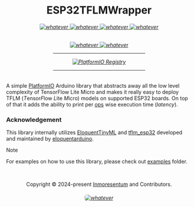 <h1 align="center">ESP32TFLMWrapper</h1>

<h6 align="center">
    <div align="center">
        <a href="https://www.espressif.com">
            <img src="https://img.shields.io/badge/espressif32-E7352C.svg?style=for-the-badge&logo=espressif&logoColor=white"  alt="whatever"/>
        </a>
        <a href="https://github.com/espressif/arduino-esp32">
            <img src="https://img.shields.io/badge/ESP32 Arduino Framework-00979D?style=for-the-badge&logo=Arduino&logoColor=white"  alt="whatever"/>
        </a>
        <a href="https://www.tensorflow.org/lite">
            <img src="https://img.shields.io/badge/TFLITE-FF6F00?style=for-the-badge&logo=tensorflow&logoColor=white"  alt="whatever">
        </a>
        <a href="https://github.com/tensorflow/tflite-micro">
            <img src="https://img.shields.io/badge/TFLITE micro-FF6F00?style=for-the-badge&logo=tensorflow&logoColor=white"  alt="whatever">
        </a>
    </div>


<h6 align="center"> 
        <a href="https://github.com/arrhythmia-detection/ESP32TFMicro/actions/workflows/tflm_wrapper_integration_test.yml">
            <img src="https://github.com/arrhythmia-detection/ESP32TFMicro/actions/workflows/tflm_wrapper_integration_test.yml/badge.svg"  alt="whatever">
        </a>
        <a href="https://github.com/arrhythmia-detection/ESP32TFMicro/actions/workflows/pio_registry_publisher.yml">
            <img src="https://github.com/arrhythmia-detection/ESP32TFMicro/actions/workflows/pio_registry_publisher.yml/badge.svg"  alt="whatever">
        </a>
        <div align="center">
            <hr width="250px"/>
            <a href="https://registry.platformio.org/libraries/inmoresentum/ESP32TFLMWrapper">
                <img src="https://badges.registry.platformio.org/packages/inmoresentum/library/ESP32TFLMWrapper.svg" alt="PlatformIO Registry" />
            </a>
            <hr width="250px"/>
        </div>
</h6>

</h6>

A simple [PlatformIO](https://platformio.org/) Arduino library that
abstracts away all the low level complexity of TensorFlow
Lite Micro and makes it really easy to deploy
TFLM (*T*ensor*F*low *L*ite *M*icro) models on supported ESP32 boards.
On top of that it adds the ability to print
per [ops](https://www.tensorflow.org/api_docs/cc/namespace/tensorflow/ops) wise
execution time (*latency*).

### Acknowledgement

This library internally utilizes
[EloquentTinyML](https://github.com/eloquentarduino/EloquentTinyML)
and [tflm_esp32](https://github.com/eloquentarduino/tflm_esp32) developed
and maintained by [eloquentarduino](https://github.com/eloquentarduino).


> [!NOTE]
> For examples on how to use this library, please check out [examples](examples) folder.


&#160;

<p align="center">Copyright &copy; 2024-present 
   <a href="https://github.com/Inmoresentum" target="_blank">Inmoresentum</a>
    and Contributors.
</p>

<h6 align="center">
   <a href="LICENSE">
      <img src="https://img.shields.io/static/v1.svg?style=for-the-badge&label=License&message=MIT&colorA=AFA5FA&colorB=FF60B4"
         alt="whatever" style="border-radius: 5px"/>
   </a>
</h6>
